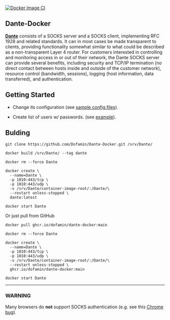 [![Docker Image CI](https://github.com/Dofamin/Dante-Docker/actions/workflows/docker-image.yml/badge.svg)](https://github.com/Dofamin/Dante-Docker/actions/workflows/docker-image.yml)
## Dante-Docker

[**Dante**](http://www.inet.no/dante/index.html) consists of a SOCKS server and a SOCKS client, implementing RFC 1928 and related standards. It can in most cases be made transparent to clients, providing functionality somewhat similar to what could be described as a non-transparent Layer 4 router. For customers interested in controlling and monitoring access in or out of their network, the Dante SOCKS server can provide several benefits, including security and TCP/IP termination (no direct contact between hosts inside and outside of the customer network), resource control (bandwidth, sessions), logging (host information, data transferred), and authentication.

## Getting Started

* Change its configuration (see [sample config files](http://www.inet.no/dante/doc/latest/config/server.html)).

* Create list of users w/ passwords. (see [example](https://github.com/Dofamin/Dante-Docker/blob/main/container-image-root/Dante.list.txt)).

## Bulding

```shell
git clone https://github.com/Dofamin/Dante-Docker.git /srv/Dante/

docker build /srv/Dante/ --tag dante 

docker rm --force Dante

docker create \
  --name=Dante \
  -p 1010:443/tcp \
  -p 1010:443/udp \
  -v /srv/Dante/container-image-root/:/Dante/\
  --restart unless-stopped \
  dante:latest

docker start Dante
```

Or just pull from GitHub

```shell
docker pull ghcr.io/dofamin/dante-docker:main

docker rm --force Dante

docker create \
  --name=Dante \
  -p 1010:443/tcp \
  -p 1010:443/udp \
  -v /srv/Dante/container-image-root/:/Dante/\
  --restart unless-stopped \
  ghcr.io/dofamin/dante-docker:main

docker start Dante

```

---

### WARNING

 Many browsers do **not** support SOCKS authentication (e.g. see this [Chrome bug](https://bugs.chromium.org/p/chromium/issues/detail?id=256785)).
